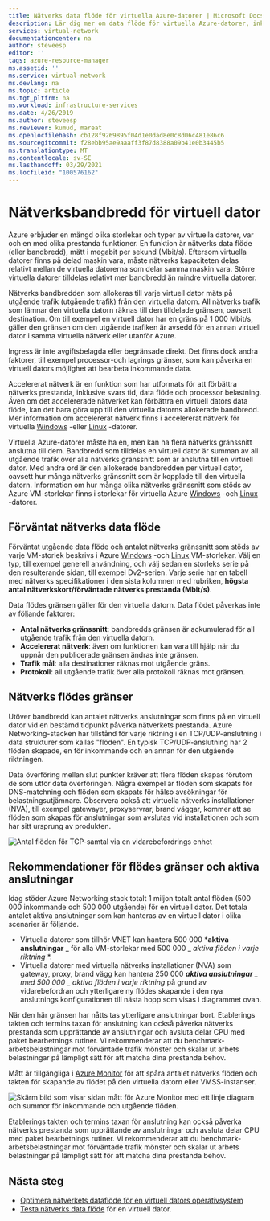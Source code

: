 ```yaml
---
title: Nätverks data flöde för virtuella Azure-datorer | Microsoft Docs
description: Lär dig mer om data flöde för virtuella Azure-datorer, inklusive hur bandbredden allokeras till en virtuell dator.
services: virtual-network
documentationcenter: na
author: steveesp
editor: ''
tags: azure-resource-manager
ms.assetid: ''
ms.service: virtual-network
ms.devlang: na
ms.topic: article
ms.tgt_pltfrm: na
ms.workload: infrastructure-services
ms.date: 4/26/2019
ms.author: steveesp
ms.reviewer: kumud, mareat
ms.openlocfilehash: cb128f9269895f04d1e0dad8e0c8d06c481e86c6
ms.sourcegitcommit: f28ebb95ae9aaaff3f87d8388a09b41e0b3445b5
ms.translationtype: MT
ms.contentlocale: sv-SE
ms.lasthandoff: 03/29/2021
ms.locfileid: "100576162"
---
```

# <a name="virtual-machine-network-bandwidth"></a>Nätverksbandbredd för virtuell dator

Azure erbjuder en mängd olika storlekar och typer av virtuella datorer, var och en med olika prestanda funktioner. En funktion är nätverks data flöde (eller bandbredd), mätt i megabit per sekund (Mbit/s). Eftersom virtuella datorer finns på delad maskin vara, måste nätverks kapaciteten delas relativt mellan de virtuella datorerna som delar samma maskin vara. Större virtuella datorer tilldelas relativt mer bandbredd än mindre virtuella datorer.
 
Nätverks bandbredden som allokeras till varje virtuell dator mäts på utgående trafik (utgående trafik) från den virtuella datorn. All nätverks trafik som lämnar den virtuella datorn räknas till den tilldelade gränsen, oavsett destination. Om till exempel en virtuell dator har en gräns på 1 000 Mbit/s, gäller den gränsen om den utgående trafiken är avsedd för en annan virtuell dator i samma virtuella nätverk eller utanför Azure.
 
Ingress är inte avgiftsbelagda eller begränsade direkt. Det finns dock andra faktorer, till exempel processor-och lagrings gränser, som kan påverka en virtuell dators möjlighet att bearbeta inkommande data.

Accelererat nätverk är en funktion som har utformats för att förbättra nätverks prestanda, inklusive svars tid, data flöde och processor belastning. Även om det accelererade nätverket kan förbättra en virtuell dators data flöde, kan det bara göra upp till den virtuella datorns allokerade bandbredd. Mer information om accelererat nätverk finns i accelererat nätverk för virtuella [Windows](create-vm-accelerated-networking-powershell.md) -eller [Linux](create-vm-accelerated-networking-cli.md) -datorer.
 
Virtuella Azure-datorer måste ha en, men kan ha flera nätverks gränssnitt anslutna till dem. Bandbredd som tilldelas en virtuell dator är summan av all utgående trafik över alla nätverks gränssnitt som är anslutna till en virtuell dator. Med andra ord är den allokerade bandbredden per virtuell dator, oavsett hur många nätverks gränssnitt som är kopplade till den virtuella datorn. Information om hur många olika nätverks gränssnitt som stöds av Azure VM-storlekar finns i storlekar för virtuella Azure [Windows](../virtual-machines/sizes.md?toc=%2fazure%2fvirtual-network%2ftoc.json) -och [Linux](../virtual-machines/sizes.md?toc=%2fazure%2fvirtual-network%2ftoc.json) -datorer. 

## <a name="expected-network-throughput"></a>Förväntat nätverks data flöde

Förväntat utgående data flöde och antalet nätverks gränssnitt som stöds av varje VM-storlek beskrivs i Azure [Windows](../virtual-machines/sizes.md?toc=%2fazure%2fvirtual-network%2ftoc.json) -och [Linux](../virtual-machines/sizes.md?toc=%2fazure%2fvirtual-network%2ftoc.json) VM-storlekar. Välj en typ, till exempel generell användning, och välj sedan en storleks serie på den resulterande sidan, till exempel Dv2-serien. Varje serie har en tabell med nätverks specifikationer i den sista kolumnen med rubriken, **högsta antal nätverkskort/förväntade nätverks prestanda (Mbit/s)**. 

Data flödes gränsen gäller för den virtuella datorn. Data flödet påverkas inte av följande faktorer:
- **Antal nätverks gränssnitt**: bandbredds gränsen är ackumulerad för all utgående trafik från den virtuella datorn.
- **Accelererat nätverk**: även om funktionen kan vara till hjälp när du uppnår den publicerade gränsen ändras inte gränsen.
- **Trafik mål**: alla destinationer räknas mot utgående gräns.
- **Protokoll**: all utgående trafik över alla protokoll räknas mot gränsen.

## <a name="network-flow-limits"></a>Nätverks flödes gränser

Utöver bandbredd kan antalet nätverks anslutningar som finns på en virtuell dator vid en bestämd tidpunkt påverka nätverkets prestanda. Azure Networking-stacken har tillstånd för varje riktning i en TCP/UDP-anslutning i data strukturer som kallas "flöden". En typisk TCP/UDP-anslutning har 2 flöden skapade, en för inkommande och en annan för den utgående riktningen. 

Data överföring mellan slut punkter kräver att flera flöden skapas förutom de som utför data överföringen. Några exempel är flöden som skapats för DNS-matchning och flöden som skapats för hälso avsökningar för belastningsutjämnare. Observera också att virtuella nätverks installationer (NVA), till exempel gatewayer, proxyservrar, brand väggar, kommer att se flöden som skapas för anslutningar som avslutas vid installationen och som har sitt ursprung av produkten. 

![Antal flöden för TCP-samtal via en vidarebefordrings enhet](media/virtual-machine-network-throughput/flow-count-through-network-virtual-appliance.png)

## <a name="flow-limits-and-active-connections-recommendations"></a>Rekommendationer för flödes gränser och aktiva anslutningar

Idag stöder Azure Networking stack totalt 1 miljon totalt antal flöden (500 000 inkommande och 500 000 utgående) för en virtuell dator. Det totala antalet aktiva anslutningar som kan hanteras av en virtuell dator i olika scenarier är följande.
- Virtuella datorer som tillhör VNET kan hantera 500 000 ***aktiva anslutningar** _ för alla VM-storlekar med 500 000 _ *_aktiva flöden i varje riktning_* *.  
- Virtuella datorer med virtuella nätverks installationer (NVA) som gateway, proxy, brand vägg kan hantera 250 000 ***aktiva anslutningar** _ med 500 000 _ *_aktiva flöden i varje riktning_** på grund av vidarebefordran och ytterligare ny flödes skapande i den nya anslutnings konfigurationen till nästa hopp som visas i diagrammet ovan. 

När den här gränsen har nåtts tas ytterligare anslutningar bort. Etablerings takten och termins taxan för anslutning kan också påverka nätverks prestanda som upprättande av anslutningar och avsluta delar CPU med paket bearbetnings rutiner. Vi rekommenderar att du benchmark-arbetsbelastningar mot förväntade trafik mönster och skalar ut arbets belastningar på lämpligt sätt för att matcha dina prestanda behov.

Mått är tillgängliga i [Azure Monitor](../azure-monitor/essentials/metrics-supported.md#microsoftcomputevirtualmachines) för att spåra antalet nätverks flöden och takten för skapande av flödet på den virtuella datorn eller VMSS-instanser.

![Skärm bild som visar sidan mått för Azure Monitor med ett linje diagram och summor för inkommande och utgående flöden.](media/virtual-machine-network-throughput/azure-monitor-flow-metrics.png)

Etablerings takten och termins taxan för anslutning kan också påverka nätverks prestanda som upprättande av anslutningar och avsluta delar CPU med paket bearbetnings rutiner. Vi rekommenderar att du benchmark-arbetsbelastningar mot förväntade trafik mönster och skalar ut arbets belastningar på lämpligt sätt för att matcha dina prestanda behov. 

## <a name="next-steps"></a>Nästa steg

- [Optimera nätverkets dataflöde för en virtuell dators operativsystem](virtual-network-optimize-network-bandwidth.md)
- [Testa nätverks data flöde](virtual-network-bandwidth-testing.md) för en virtuell dator.